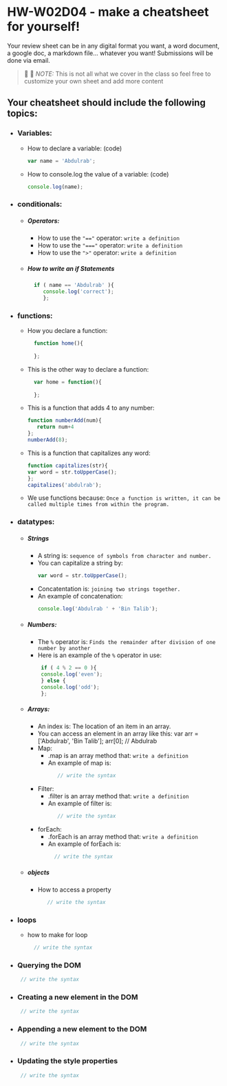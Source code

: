 # HW-W02D04 - make a cheatsheet for yourself!

Your review sheet can be in any digital format you want, a word document, a google doc, a markdown file… whatever you want! Submissions will be done via email.

> 📢 📢  *NOTE:*  This is not all what we cover in the class so feel free to customize your own sheet and add more content

## Your cheatsheet should include the following topics:

* ### Variables:
  * How to declare a variable: (code)
    ```javascript
    var name = 'Abdulrab';
     ```
  * How to console.log the value of a variable: (code)
    ```javascript
    console.log(name);
     ```
* ### conditionals:
  * ##### Operators:
    * How to use the `"=="` operator: 
       `write a definition `
    * How to use the `"==="` operator: 
       `write a definition `
    * How to use the `">"` operator: 
        `write a definition `
   * ##### How to write an if Statements 
      ```javascript
        if ( name == 'Abdulrab' ){
           console.log('correct');
           };
       ```
 * ### functions:
    * How you declare a function: 
      ```javascript
        function home(){
        
        };
       ```
    * This is the other way to declare a function: 
      ```javascript
        var home = function(){
        
        };
       ```
    * This is a function that adds 4 to any number:
        ```javascript
        function numberAdd(num){
           return num+4
        };
        numberAdd(8);
       ```
    * This is a function that capitalizes any word: 
        ```javascript
        function capitalizes(str){
        var word = str.toUpperCase();
        };
        capitalizes('abdulrab');
       ```
    * We use functions because:
     `Once a function is written, it can be called multiple times from within the program. `
* ### datatypes:
  * ##### Strings
    * A string is: 
        `sequence of symbols from character and number. `
    * You can capitalize a string by: 
        ```javascript
        var word = str.toUpperCase();
       ```
    * Concatentation is: 
        `joining two strings together. `
    * An example of concatenation:
         ```javascript
        console.log('Abdulrab ' + 'Bin Talib');
       ```
  * ##### Numbers:
    * The `%` operator is: 
       `Finds the remainder after division of one number by another `
    * Here is an example of the `%` operator in use:
       ```javascript
        if ( 4 % 2 == 0 ){
        console.log('even');
        } else {
        console.log('odd');
        };
       ```
  * ##### Arrays:
    * An index is: The location of an item in an array.
    * You can access an element in an array like this: var arr = ['Abdulrab', 'Bin Talib']; arr[0]; // Abdulrab
    * Map:
      * .map is an array method that: 
         `write a definition `
      * An example of map is: 
        ```javascript
           // write the syntax
         ```
    * Filter:
      * .filter is an array method that: 
          `write a definition `
      * An example of filter is: 
        ```javascript
           // write the syntax
         ```
    * forEach:
      * .forEach is an array method that: 
         `write a definition `
      *  An example of forEach is: 
         ```javascript
           // write the syntax
         ```

   * ##### objects
     * How to access a property  
        ```javascript
           // write the syntax
        ```
* ### loops
     *   how to make for loop 
         ```javascript
           // write the syntax
          ```
* ### Querying the DOM
  ```javascript
   // write the syntax
  ```
* ### Creating a new element in the DOM
  ```javascript
   // write the syntax
  ```
* ### Appending a new element to the DOM
  ```javascript
   // write the syntax
  ```
* ### Updating the style properties
  ```javascript
   // write the syntax
  ```
